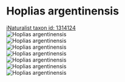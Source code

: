 
Hoplias argentinensis
=====================
  
[iNaturalist taxon id: 1314124](https://www.inaturalist.org/taxa/1314124)  
![Hoplias argentinensis](https://inaturalist-open-data.s3.amazonaws.com/photos/210940141/medium.jpg)  
![Hoplias argentinensis](https://inaturalist-open-data.s3.amazonaws.com/photos/210940173/medium.jpg)  
![Hoplias argentinensis](https://inaturalist-open-data.s3.amazonaws.com/photos/210940038/medium.jpg)  
![Hoplias argentinensis](https://inaturalist-open-data.s3.amazonaws.com/photos/210940066/medium.jpg)  
![Hoplias argentinensis](https://inaturalist-open-data.s3.amazonaws.com/photos/210940093/medium.jpg)  
![Hoplias argentinensis](https://inaturalist-open-data.s3.amazonaws.com/photos/210940006/medium.jpg)  
![Hoplias argentinensis](https://inaturalist-open-data.s3.amazonaws.com/photos/210939964/medium.jpg)